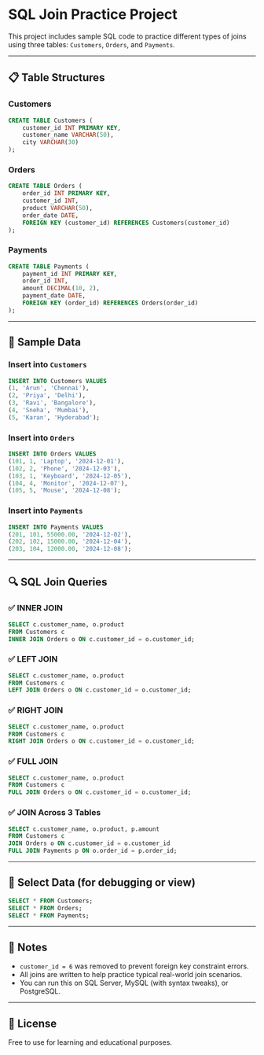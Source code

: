 
# SQL Join Practice Project

This project includes sample SQL code to practice different types of joins using three tables: `Customers`, `Orders`, and `Payments`.

---

## 📋 Table Structures

### Customers
```sql
CREATE TABLE Customers (
    customer_id INT PRIMARY KEY,
    customer_name VARCHAR(50),
    city VARCHAR(30)
);
```

### Orders
```sql
CREATE TABLE Orders (
    order_id INT PRIMARY KEY,
    customer_id INT,
    product VARCHAR(50),
    order_date DATE,
    FOREIGN KEY (customer_id) REFERENCES Customers(customer_id)
);
```

### Payments
```sql
CREATE TABLE Payments (
    payment_id INT PRIMARY KEY,
    order_id INT,
    amount DECIMAL(10, 2),
    payment_date DATE,
    FOREIGN KEY (order_id) REFERENCES Orders(order_id)
);
```

---

## 🔢 Sample Data

### Insert into `Customers`
```sql
INSERT INTO Customers VALUES
(1, 'Arun', 'Chennai'),
(2, 'Priya', 'Delhi'),
(3, 'Ravi', 'Bangalore'),
(4, 'Sneha', 'Mumbai'),
(5, 'Karan', 'Hyderabad');
```

### Insert into `Orders`
```sql
INSERT INTO Orders VALUES
(101, 1, 'Laptop', '2024-12-01'),
(102, 2, 'Phone', '2024-12-03'),
(103, 1, 'Keyboard', '2024-12-05'),
(104, 4, 'Monitor', '2024-12-07'),
(105, 5, 'Mouse', '2024-12-08');
```

### Insert into `Payments`
```sql
INSERT INTO Payments VALUES
(201, 101, 55000.00, '2024-12-02'),
(202, 102, 15000.00, '2024-12-04'),
(203, 104, 12000.00, '2024-12-08');
```

---

## 🔍 SQL Join Queries

### ✅ INNER JOIN
```sql
SELECT c.customer_name, o.product
FROM Customers c
INNER JOIN Orders o ON c.customer_id = o.customer_id;
```

### ✅ LEFT JOIN
```sql
SELECT c.customer_name, o.product
FROM Customers c
LEFT JOIN Orders o ON c.customer_id = o.customer_id;
```

### ✅ RIGHT JOIN
```sql
SELECT c.customer_name, o.product
FROM Customers c
RIGHT JOIN Orders o ON c.customer_id = o.customer_id;
```

### ✅ FULL JOIN
```sql
SELECT c.customer_name, o.product
FROM Customers c
FULL JOIN Orders o ON c.customer_id = o.customer_id;
```

### ✅ JOIN Across 3 Tables
```sql
SELECT c.customer_name, o.product, p.amount
FROM Customers c
JOIN Orders o ON c.customer_id = o.customer_id
FULL JOIN Payments p ON o.order_id = p.order_id;
```

---

## 🧪 Select Data (for debugging or view)
```sql
SELECT * FROM Customers;
SELECT * FROM Orders;
SELECT * FROM Payments;
```

---

## 📘 Notes
- `customer_id = 6` was removed to prevent foreign key constraint errors.
- All joins are written to help practice typical real-world join scenarios.
- You can run this on SQL Server, MySQL (with syntax tweaks), or PostgreSQL.

---

## 📂 License
Free to use for learning and educational purposes.
